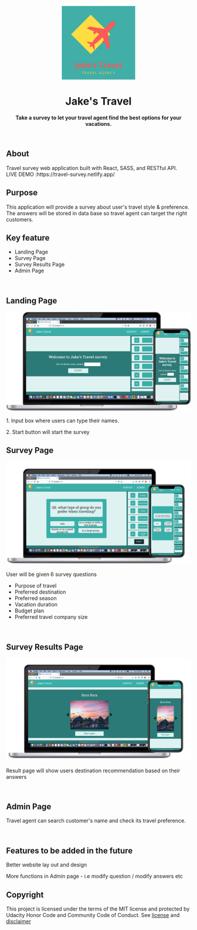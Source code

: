 <div align="center"><img src="./src/travel-logo.png" width="200px"></div>
<h1 align="center">Jake's Travel</h1>
<p align="center"><strong>Take a survey to let your travel agent find the best options for your vacations.</strong>
</p>
<br/>

<h2>About</h2>
Travel survey web application built with React, SASS, and RESTful API.<br/>
LIVE DEMO :https://travel-survey.netlify.app/
<br/>

<h2>Purpose</h2>
This application will provide a survey about user's travel style & preference. The answers will be stored in data base so travel agent can target the right customers.
<br/>

<h2>Key feature</h2>
<ul>
<li>Landing Page</li>
<li>Survey Page</li>
<li>Survey Results Page</li>
<li>Admin Page</li>
</ul>

<br/>

<h2>Landing Page</h2>
<img src="./src/travel.png">
<p>1. Input box where users can type their names. </p>
<p>2. Start button will start the survey</p>


<h2>Survey Page</h2>
<img src="./src/travel1.png">
<p>User will be given 6 survey questions</p>
<ul>
<li> Purpose of travel</li>
<li> Preferred destination</li>
<li> Preferred season</li>
<li> Vacation duration</li>
<li> Budget plan</li>
<li> Preferred travel company size</li>
</ul>
<br/>

<h2>Survey Results Page</h2>
<img src="./src/travel2.png">
<p>Result page will show users destination recommendation based on their answers</p>
<br/>

<h2>Admin Page</h2>
<p>Travel agent can search customer's name and check its travel preference.</p>
<br/>

<h2>Features to be added in the future</h2>
<p>Better website lay out and design</p>
<p>More functions in Admin page - i.e modify question / modify answers etc</p>

<h2>Copyright</h2>
This project is licensed under the terms of the MIT license and protected by Udacity Honor Code and Community Code of Conduct. See <a href="LICENSE.md">license</a> and <a href="LICENSE.DISCLAIMER.md">disclaimer</a>